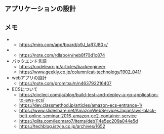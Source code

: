 ## アプリケーションの設計

## メモ
* 
  * https://miro.com/app/board/o9J_laR7J80=/
*
  * https://note.com/rdlabo/n/neb8f70d1c874
* バックエンド言語
  * https://codelearn.jp/articles/backengineer
  * https://www.geekly.co.jp/column/cat-technology/1902_041/
* webアプリの設計
  * https://note.com/promitsu/n/n463792216407
* ECSについて
  * https://circleci.com/ja/blog/build-test-and-deploy-a-go-application-to-aws-ecs/
  * https://dev.classmethod.jp/articles/amazon-ecs-entrance-1/
  * https://www.slideshare.net/AmazonWebServicesJapan/aws-black-belt-online-seminar-2016-amazon-ec2-container-service
  * https://qiita.com/leomaro7/items/deb114e5ec209a044e5d
  * https://techblog.istyle.co.jp/archives/1652
